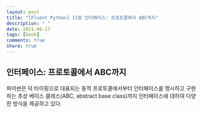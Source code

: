 ```yaml
---
layout: post
title: "[Fluent Python] 11장 인터페이스: 프로토콜에서 ABC까지"
description: " "
date: 2021-06-17
tags: [book]
comments: true
share: true
---
```


## 인터페이스: 프로토콜에서 ABC까지

파이썬은 덕 타이핑으로 대표되는 동적 프로토콜에서부터 인터페이스를 명시하고 구현하는 추상 베이스 클래스(ABC, abstract base class)까지 인터페이스에 대하여 다양한 방식을 제공하고 있다.

